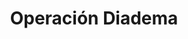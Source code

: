 ﻿---
title: "Operación Diadema"
permalink: periodes_826.html
layout: periode
dataInici: 1944-05-11
dataFi: 1944-05-23
sidebar: periodes
pares:
  - 825:
    title: "Batalla de Montecassino"
    dataInici: "(1944-01-04)"
    dataFi: "(1944-05-19)"

fills:
jocsPrincipals:
jocsEscenaris:
  - title: "La Bataille du Garigliano"
    bggId: 32494
    dataInici: 
    dataFi: 

jocsEpoca:
jocsEpocaEscenaris:
---
